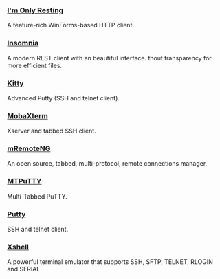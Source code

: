 ### [I'm Only Resting](http://www.swensensoftware.com/im-only-resting)

A feature-rich WinForms-based HTTP client.

### [Insomnia](http://insomnia.rest)

A modern REST client with an beautiful interface. thout transparency for more efficient files.

### [Kitty](http://www.9bis.net/kitty/)

Advanced Putty \(SSH and telnet client\).

### [MobaXterm](http://mobaxterm.mobatek.net/)

Xserver and tabbed SSH client.

### [mRemoteNG](https://mremoteng.org/)

An open source, tabbed, multi-protocol, remote connections manager.

### [MTPuTTY](http://ttyplus.com/multi-tabbed-putty/)

Multi-Tabbed PuTTY.

### [Putty](http://www.chiark.greenend.org.uk/~sgtatham/putty/download.html)

SSH and telnet client.

### [Xshell](http://www.netsarang.com/products/xsh_overview.html)

A powerful terminal emulator that supports SSH, SFTP, TELNET, RLOGIN and SERIAL.

